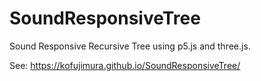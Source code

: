 # SoundResponsiveTree
Sound Responsive Recursive Tree using p5.js and three.js.

See: https://kofujimura.github.io/SoundResponsiveTree/
